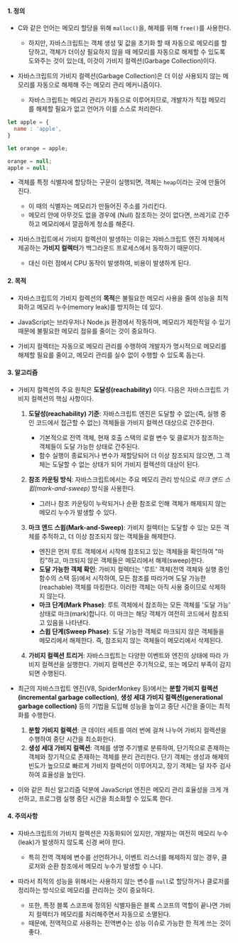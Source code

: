 
#### 1. 정의

 - C와 같은 언어는 메모리 할당을 위해 `malloc()`을, 해제를 위해 `free()`를 사용한다.
	 - 하지만, 자바스크립트는 객체 생성 및 값을 초기화 할 때 자동으로 메모리를 할당하고, 객체가 더이상 필요하지 않을 때 메모리를 자동으로 해제할 수 있도록 도와주는 것이 있는데, 이것이 가비지 컬렉션(Garbage Collection)이다. 

- 자바스크립트의 가비지 컬렉션(Garbage Collection)은 더 이상 사용되지 않는 메모리를 자동으로 해제해 주는 메모리 관리 메커니즘이다.
	- 자바스크립트는 메모리 관리가 자동으로 이루어지므로, 개발자가 직접 메모리를 해제할 필요가 없고 언어가 이를 스스로 처리한다.

```javascript
let apple = {
  name : 'apple',
}

let orange = apple;

orange = null;
apple = null;
```
- 객체를 특정 식별자에 할당하는 구문이 실행되면, 객체는 `heap`이라는 곳에 만들어진다. 
	- 이 때의 식별자는 메모리가 만들어진 주소를 가리킨다.
	- 메모리 안에 아무것도 없을 경우에 (Null) 참조하는 것이 없다면, 쓰레기로 간주하고 메모리에서 깔끔하게 청소를 해준다.

- 자바스크립트에서 가비지 컬렉션이 발생하는 이유는  자바스크립트 엔진 자체에서 제공하는 **가비지 컬렉터**가 백그라운드 프로세스에서 동작하기 때문이다. 
	- 대신 이런 점에서 CPU 동작이 발생하여, 비용이 발생하게 된다. 


#### 2. 목적

 - 자바스크립트의 가비지 컬렉션의 **목적**은 불필요한 메모리 사용을 줄여 성능을 최적화하고 메모리 누수(memory leak)를 방지하는 데 있다. 
 
 - JavaScript는 브라우저나 Node.js 환경에서 작동하며, 메모리가 제한적일 수 있기 때문에 불필요한 메모리 점유를 줄이는 것이 중요하다.
 
 - 가비지 컬렉터는 자동으로 메모리 관리를 수행하여 개발자가 명시적으로 메모리를 해제할 필요를 줄이고, 메모리 관리를 실수 없이 수행할 수 있도록 돕는다.


#### 3. 알고리즘

- 가비지 컬렉션의 주요 원칙은 **도달성(reachability)** 이다. 다음은 자바스크립트 가비지 컬렉션의 핵심 사항이다.
	1. **도달성(reachability) 기준**: 자바스크립트 엔진은 도달할 수 없는(즉, 실행 중인 코드에서 접근할 수 없는) 객체들을 가비지 컬렉션 대상으로 간주한다.
	    - 기본적으로 전역 객체, 현재 호출 스택의 로컬 변수 및 클로저가 참조하는 객체들이 도달 가능한 상태로 간주된다.
	    - 함수 실행이 종료되거나 변수가 재할당되어 더 이상 참조되지 않으면, 그 객체는 도달할 수 없는 상태가 되어 가비지 컬렉션의 대상이 된다.
	
	2. **참조 카운팅 방식**: 자바스크립트에서는 주요 메모리 관리 방식으로 _마크 앤드 스윕(mark-and-sweep)_ 방식을 사용한다. 
		- 그러나 참조 카운팅이 누락되거나 순환 참조로 인해 객체가 해제되지 않는 메모리 누수가 발생할 수 있다.
    
	3. **마크 앤드 스윕(Mark-and-Sweep)**: 가비지 컬렉터는 도달할 수 있는 모든 객체를 추적하고, 더 이상 참조되지 않는 객체들을 해제한다.
	    - 엔진은 먼저 루트 객체에서 시작해 참조되고 있는 객체들을 확인하여 "마킹"하고, 마크되지 않은 객체들은 메모리에서 해제(sweep)한다.
	    - **도달 가능한 객체 확인**: 가비지 컬렉터는 '루트' 객체(전역 객체와 실행 중인 함수의 스택 등)에서 시작하여, 모든 참조를 따라가며 도달 가능한(reachable) 객체를 마킹한다. 이러한 객체는 아직 사용 중이므로 삭제하지 않는다.
		- **마크 단계(Mark Phase)**: 루트 객체에서 참조하는 모든 객체를 '도달 가능' 상태로 마크(mark)합니다. 이 마크는 해당 객체가 여전히 코드에서 참조되고 있음을 나타낸다.
		- **스윕 단계(Sweep Phase)**: 도달 가능한 객체로 마크되지 않은 객체들을 메모리에서 해제한다. 즉, 참조되지 않는 객체들이 메모리에서 삭제된다.
	
	4. **가비지 컬렉션 트리거**: 자바스크립트는 다양한 이벤트와 엔진의 상태에 따라 가비지 컬렉션을 실행한다. 가비지 컬렉션은 주기적으로, 또는 메모리 부족이 감지되면 수행된다.

- 최근의 자바스크립트 엔진(V8, SpiderMonkey 등)에서는 **분할 가비지 컬렉션(incremental garbage collection)**, **생성 세대 가비지 컬렉션(generational garbage collection)** 등의 기법을 도입해 성능을 높이고 중단 시간을 줄이는 최적화를 수행한다.
	1. **분할 가비지 컬렉션**: 큰 데이터 세트를 여러 번에 걸쳐 나누어 가비지 컬렉션을 수행하여 중단 시간을 최소화한다.
	2. **생성 세대 가비지 컬렉션**: 객체를 생명 주기별로 분류하여, 단기적으로 존재하는 객체와 장기적으로 존재하는 객체를 분리 관리한다. 단기 객체는 생성과 해제의 빈도가 높으므로 빠르게 가비지 컬렉션이 이루어지고, 장기 객체는 덜 자주 검사하여 효율성을 높인다.

- 이와 같은 최신 알고리즘 덕분에 JavaScript 엔진은 메모리 관리 효율성을 크게 개선하고, 프로그램 실행 중단 시간을 최소화할 수 있도록 한다.

#### 4. 주의사항

- 자바스크립트의 가비지 컬렉션은 자동화되어 있지만, 개발자는 여전히 메모리 누수(leak)가 발생하지 않도록 신경 써야 한다.
	- 특히 전역 객체에 변수를 선언하거나, 이벤트 리스너를 해제하지 않는 경우, 클로저와 순환 참조에서 메모리 누수가 발생할 수 니다.

- 따라서 최적의 성능을 위해서는 사용하지 않는 변수를 `null`로 할당하거나 클로저를 정리하는 방식으로 메모리를 관리하는 것이 중요하다.
	- 또한, 특정 블록 스코프에 정의된 식별자들은 블록 스코프의 역할이 끝나면 가비지 컬렉터가 메모리를 처리해주면서 자동으로 소멸된다.
	- 때문에, 전역적으로 사용하는 전역변수는 성능 이슈로 가능한 한 적게 쓰는 것이 좋다.